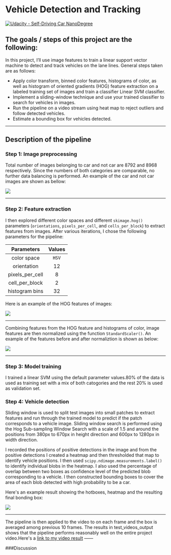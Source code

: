 # Vehicle Detection and Tracking

[![Udacity - Self-Driving Car NanoDegree](https://s3.amazonaws.com/udacity-sdc/github/shield-carnd.svg)](http://www.udacity.com/drive)

## The goals / steps of this project are the following:
In this project, I’ll use image features to train a linear support vector machine to detect and track vehicles on the lane lines. General steps taken are as follows:

* Apply color transform, binned color features, histograms of color, as well as histogram of oriented gradients (HOG) feature extraction on a labeled training set of images and train a classifier Linear SVM classifier.
* Implement a sliding-window technique and use your trained classifier to search for vehicles in images.
* Run the pipeline on a video stream using heat map to reject outliers and follow detected vehicles.
* Estimate a bounding box for vehicles detected.

---
## Description of the pipeline

### Step 1: Image preprocessing
Total number of images belonging to car and not car are 8792 and 8968 respectively. Since the numbers of both categories are comparable, no further data balancing is performed. An example of the car and not car images are shown as bellow:

<img src=“output_images/example.jpg”/>

---

### Step 2: Feature extraction

I then explored different color spaces and different `skimage.hog()` parameters (`orientations`, `pixels_per_cell`, and `cells_per_block`) to extract features from images. After various iterations, I chose the following parameters for the pipeline:

| Parameters        | Values   | 
|:-------------:|:-------------:| 
| color space     | `HSV`       | 
| orientation     | 12      	|
| pixels_per_cell     | 8      |
| cell_per_block     | 2        |
| histogram bins     | 32        |

Here is an example of the HOG features of images:

<img src=“output_images/example_hog_feature.jpg/“>

---
Combining features from the HOG feature and histograms of color, image features are then normalized using the function `StandardScaler()`. An example of the features before and after normaliztion is shown as below:

<img src=“output_images/example_normalized_feature.jpg”/>

---

### Step 3: Model training

I trained a linear SVM using the default parameter values.80% of the data is used as training set with a mix of both catogories and the rest 20% is used as validation set.

### Step 4: Vehicle detection

Sliding window is used to split test images into small patches to extract features and run through the trained model to predict if the patch corresponds to a vehicle image. Sliding window search is performed using the Hog Sub-sampling Window Search with a scale of 1.5 and around the positions from 380px to 670px in height direction and 600px to 1280px in width direction. 

I recorded the positions of positive detections in the image and from the positive detections I created a heatmap and then thresholded that map to identify vehicle positions. I then used `scipy.ndimage.measurements.label()` to identify individual blobs in the heatmap.  I also used the percentage of overlap between two boxes as confidence level of the predicted blob corresponding to a vehicle. I then constructed bounding boxes to cover the area of each blob detected with high probability to be a car.  
  
Here's an example result showing the hotboxes, heatmap and the resulting final bonding box:

<img src=“output_images/example_boxes.jpg”/>

---

The pipeline is then applied to the video to on each frame and the box is averaged among previous 10 frames. The results in test_videos_output shows that the pipeline performs reasonably well on the entire project video.Here's a [link to my video result]((./project_video.mp4))
——

###Discussion


  

